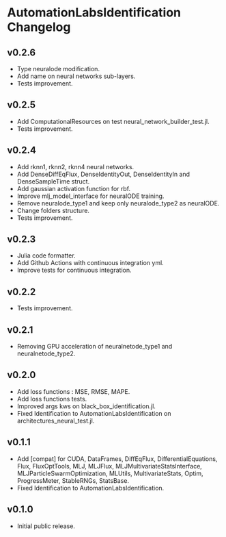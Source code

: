 # AutomationLabsIdentification Changelog

## v0.2.6

* Type neuralode modification.
* Add name on neural networks sub-layers.
* Tests improvement.

## v0.2.5

* Add ComputationalResources on test neural_network_builder_test.jl.
* Tests improvement.

## v0.2.4

* Add rknn1, rknn2, rknn4 neural networks.
* Add DenseDiffEqFlux, DenseIdentityOut, DenseIdentityIn and DenseSampleTime struct.
* Add gaussian activation function for rbf.
* Improve mlj_model_interface for neuralODE training.
* Remove neuralode_type1 and keep only neuralode_type2 as neuralODE.
* Change folders structure.
* Tests improvement.

## v0.2.3

* Julia code formatter.
* Add Github Actions with continuous integration yml.
* Improve tests for continuous integration.

## v0.2.2

* Tests improvement.

## v0.2.1

* Removing GPU acceleration of neuralnetode_type1 and neuralnetode_type2.

## v0.2.0 

* Add loss functions : MSE, RMSE, MAPE.
* Add loss functions tests.
* Improved args kws on black_box_identification.jl.
* Fixed Identification to AutomationLabsIdentification on architectures_neural_test.jl.

## v0.1.1

* Add [compat] for CUDA, DataFrames, DiffEqFlux, DifferentialEquations, Flux, FluxOptTools, MLJ, MLJFlux, MLJMultivariateStatsInterface, MLJParticleSwarmOptimization, MLUtils, MultivariateStats, Optim, ProgressMeter, StableRNGs, StatsBase.
* Fixed Identification to AutomationLabsIdentification.

## v0.1.0

* Initial public release.
